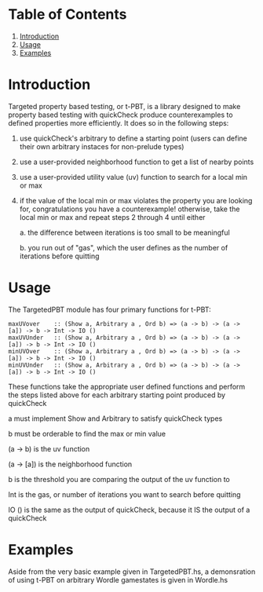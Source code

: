 
# Table of Contents

1.  [Introduction](#org405376b)
2.  [Usage](#org7c7b27f)
3.  [Examples](#orgd676f36)



<a id="org405376b"></a>

# Introduction

Targeted property based testing, or t-PBT, is a library designed to make property based testing with quickCheck produce counterexamples to defined properties more efficiently. It does so in the following steps:

1.  use quickCheck's arbitrary to define a starting point (users can define their own arbitrary instaces for non-prelude types)
2.  use a user-provided neighborhood function to get a list of nearby points
3.  use a user-provided utility value (uv) function to search for a local min or max
4.  if the value of the local min or max violates the property you are looking for, congratulations you have a counterexample!
    otherwise, take the local min or max and repeat steps 2 through 4 until either
    
    a. the difference between iterations is too small to be meaningful
    
    b. you run out of "gas", which the user defines as the number of iterations before quitting


<a id="org7c7b27f"></a>

# Usage

The TargetedPBT module has four primary functions for t-PBT:

    
    maxUVover    :: (Show a, Arbitrary a , Ord b) => (a -> b) -> (a -> [a]) -> b -> Int -> IO ()
    maxUVUnder   :: (Show a, Arbitrary a , Ord b) => (a -> b) -> (a -> [a]) -> b -> Int -> IO ()
    minUVOver    :: (Show a, Arbitrary a , Ord b) => (a -> b) -> (a -> [a]) -> b -> Int -> IO ()
    minUVUnder   :: (Show a, Arbitrary a , Ord b) => (a -> b) -> (a -> [a]) -> b -> Int -> IO ()

These functions take the appropriate user defined functions and perform the steps listed above for each arbitrary starting point produced by quickCheck

a          must implement Show and Arbitrary to satisfy quickCheck types

b          must be orderable to find the max or min value

(a -> b)   is the uv function

(a -> [a]) is the neighborhood function

b          is the threshold you are comparing the output of the uv function to

Int        is the gas, or number of iterations you want to search before quitting

IO ()      is the same as the output of quickCheck, because it IS the output of a quickCheck


<a id="orgd676f36"></a>

# Examples

Aside from the very basic example given in TargetedPBT.hs, a demonsration of using t-PBT on arbitrary Wordle gamestates is given in Wordle.hs

